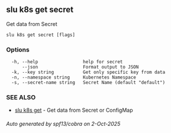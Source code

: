 ## slu k8s get secret

Get data from Secret

```
slu k8s get secret [flags]
```

### Options

```
  -h, --help                 help for secret
      --json                 Format output to JSON
  -k, --key string           Get only specific key from data
  -n, --namespace string     Kubernetes Namespace
  -s, --secret-name string   Secret Name (default "default")
```

### SEE ALSO

* [slu k8s get](slu_k8s_get.md)	 - Get data from Secret or ConfigMap

###### Auto generated by spf13/cobra on 2-Oct-2025
